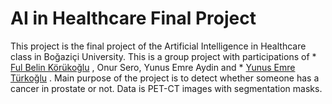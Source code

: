 # AI in Healthcare Final Project

This project is the final project of the Artificial Intelligence in Healthcare class in Boğaziçi University. This is a group project with
participations of * <a href="https://github.com/fulbelin">Ful Belin Körükoğlu</a> , Onur Sero, Yunus Emre Aydin and * <a href="https://github.com/adamhshs">Yunus Emre Türkoğlu</a> . Main purpose of the project is to detect whether someone has a cancer in prostate or not. Data is PET-CT images with segmentation masks. 


